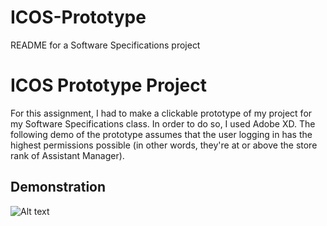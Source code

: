 # ICOS-Prototype
README for a Software Specifications project
# ICOS Prototype Project

For this assignment, I had to make a clickable prototype of my project for my Software Specifications class. In order to do so, I used Adobe XD. The following demo of the prototype assumes that the user logging in has the highest permissions possible (in other words, they're at or above the store rank of Assistant Manager).

## Demonstration
![Alt text](media/projectGIF.gif)
